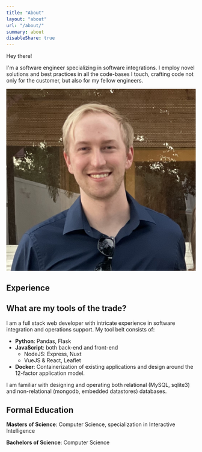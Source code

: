 ```yaml
---
title: "About"
layout: "about"
url: "/about/"
summary: about
disableShare: true
---
```


Hey there!

I'm a software engineer specializing in software integrations. I employ novel solutions and best practices in all the code-bases I touch, crafting code not only for the customer, but also for my fellow engineers.

![github profile avatar](self.jpg)


## Experience




## What are my tools of the trade?

I am a full stack web developer with intricate experience in software integration and operations support. My tool belt consists of:
* **Python**: Pandas, Flask
* **JavaScript**: both back-end and front-end
  * NodeJS: Express, Nuxt
  * VueJS & React, Leaflet
* **Docker**: Containerization of existing applications and design around the 12-factor application model.

I am familiar with designing and operating both relational (MySQL, sqlite3) and non-relational (mongodb, embedded datastores) databases.


## Formal Education

**Masters of Science**: Computer Science, specialization in Interactive Intelligence

**Bachelors of Science**: Computer Science
